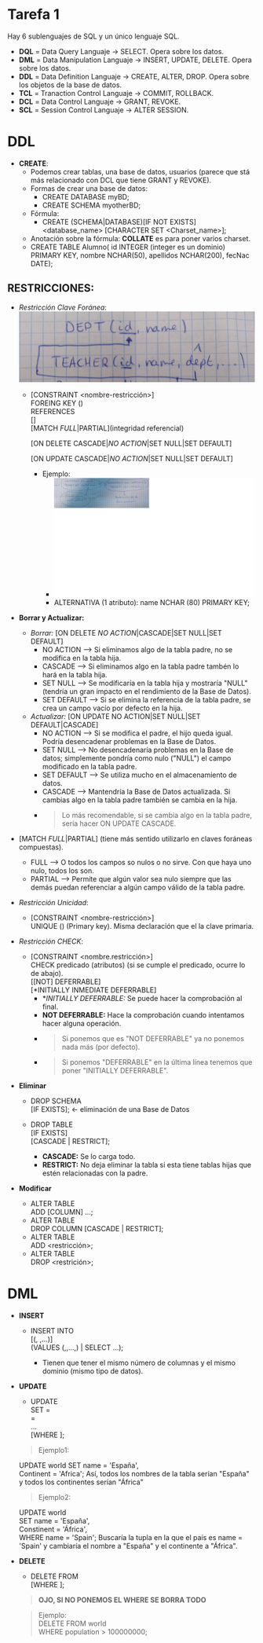 # Tarefa 1

Hay 6 sublenguajes de SQL y un único lenguaje SQL.
- **DQL** = Data Query Languaje -> SELECT. Opera sobre los datos.
- **DML** = Data Manipulation Languaje -> INSERT, UPDATE, DELETE. Opera sobre los datos.
- **DDL** = Data Definition Languaje -> CREATE, ALTER, DROP. Opera sobre los objetos de la base de datos.
- **TCL** = Tranaction Control Languaje -> COMMIT, ROLLBACK. 
- **DCL** = Data Control Languaje -> GRANT, REVOKE.
- **SCL** = Session Control Languaje -> ALTER SESSION.

# DDL #
- **CREATE**: 
  - Podemos crear tablas, una base de datos, usuarios (parece que stá más relacionado con DCL que tiene GRANT y REVOKE).
  - Formas de crear una base de datos:
    - CREATE DATABASE myBD;
    - CREATE SCHEMA myotherBD;
  - Fórmula:
    - CREATE (SCHEMA|DATABASE)[IF NOT EXISTS] <database_name>
             [CHARACTER SET <Charset_name>];
  - Anotación sobre la fórmula: **COLLATE** es para poner varios charset.
  - CREATE TABLE Alumno(
        id INTEGER (integer es un dominio) PRIMARY KEY,
        nombre NCHAR(50),
        apellidos NCHAR(200),
        fecNac DATE);    
         
## **RESTRICCIONES:**
  - *Restricción Clave Foránea*:
     ![Error](IMG_20200302_105054_596.jpg)
    - [CONSTRAINT <nombre-restricción>]         
        FOREING KEY (<atributos>)          
        REFERENCES <nombre-tabla-referenciada>          
                    [<atributos-refereniados>]          
      [MATCH *FULL*|PARTIAL](integridad referencial)    
              
      [ON DELETE CASCADE|*NO ACTION*|SET NULL|SET DEFAULT]    
            
      [ON UPDATE CASCADE|*NO ACTION*|SET NULL|SET DEFAULT]     

      - Ejemplo: 
        - ![Error](foto2.png)    
        - ALTERNATIVA (1 atributo): name NCHAR (80) PRIMARY KEY;      
        
  - **Borrar y Actualizar:**
    - *Borrar:* [ON DELETE *NO ACTION*|CASCADE|SET NULL|SET DEFAULT]
      - NO ACTION --> Si eliminamos algo de la tabla padre, no se modifica en la tabla hija.  
      - CASCADE --> Si eliminamos algo en la tabla padre tambén lo hará en la tabla hija.  
      - SET NULL --> Se modificaría en la tabla hija y mostraría "NULL" (tendría un gran impacto en el rendimiento de la Base de Datos).  
      - SET DEFAULT --> Si se elimina la referencia de la tabla padre, se crea un campo vacío por defecto en la hija.  
    - *Actualizar:* [ON UPDATE NO ACTION|SET NULL|SET DEFAULT|CASCADE]  
      -  NO ACTION --> Si se modifica el padre, el hijo queda igual. Podría desencadenar problemas en la Base de Datos.  
      -  SET NULL --> No desencadenaría problemas en la Base de datos; simplemente pondría como nulo ("NULL") el campo modificado en la tabla padre.  
      -  SET DEFAULT --> Se utiliza mucho en el almacenamiento de datos.  
      -  CASCADE --> Mantendría la Base de Datos actualizada. Si cambias algo en la tabla padre también se cambia en la hija.  
      - > Lo más recomendable, si se cambia algo en la tabla padre, sería hacer ON UPDATE CASCADE.     
          
  - [MATCH *FULL*|PARTIAL] (tiene más sentido utilizarlo en claves foráneas compuestas).
    - FULL --> O todos los campos so nulos o no sirve. Con que haya uno nulo, todos los son.   
    - PARTIAL --> Permite que algún valor sea nulo siempre que las demás puedan referenciar a algún campo válido de la tabla padre.  
  
  - *Restricción Unicidad*:
    - [CONSTRAINT <nombre-restricción>]     
        UNIQUE (<atributos>)   (Primary key).  Misma declaración que el la clave primaria.

  - *Restricción CHECK*:
    - [CONSTRAINT <nombre.restricción>]   
        CHECK predicado (atributos) (si se cumple el predicado, ocurre lo de abajo).   
      [[NOT] DEFERRABLE]   
      [*INITIALLY INMEDIATE DEFERRABLE]   
      - **INITIALLY DEFERRABLE:* Se puede hacer la comprobación al final.  
      - **NOT DEFERRABLE:** Hace la comprobación cuando intentamos hacer alguna operación.  
      - > Si ponemos que es "NOT DEFERRABLE" ya no ponemos nada más (por defecto).   
      - > Si ponemos "DEFERRABLE" en la última línea tenemos que poner "INITIALLY DEFERRABLE".
  - **Eliminar**
    - DROP SCHEMA   
      [IF EXISTS]<nombre-BD>; <- eliminación de una Base de Datos     

    - DROP TABLE   
      [IF EXISTS] <ombre-tabla>   
      [CASCADE | RESTRICT];   
      - **CASCADE:** Se lo carga todo.
      - **RESTRICT:** No deja eliminar la tabla si esta tiene tablas hijas que estén relacionadas con la padre.
  - **Modificar**
    - ALTER TABLE <nombre-tabla>   
        ADD [COLUMN] <atributo> <dominios>...;      
    - ALTER TABLE <nombre-tabla>    
        DROP COLUMN <atributo> [CASCADE | RESTRICT];      
    - ALTER TABLE <nombre-tabla>   
        ADD <restricción>;      
    - ALTER TABLE <nombre-tabla>     
        DROP <restrición>;    
         
         
        
               
                    
# DML #     

- **INSERT**   
  - INSERT INTO <nombre-tabla>    
    [(<columna1>, <columna2>,...<columna-n>)]      
    (VALUES (<var1>,<var2>,...,<var-n>) | SELECT ...);          
      - Tienen que tener el mismo número de columnas y el mismo dominio (mismo tipo de datos).
    
     
- **UPDATE**
  - UPDATE <nombre-tabla>   
    SET <atributo1> = <var1>      
        <atributo2> = <var2>   
        ...      
    [WHERE <predicado>];      

  > Ejemplo1:   
       
    UPDATE world
    SET name = 'España',     
    Continent = 'Africa';     Así, todos los nombres de la tabla serían "España" y todos los continentes serían "África"      

  > Ejemplo2:  
     
    UPDATE world    
    SET name = 'España',      
    Constinent = 'África',      
    WHERE name = 'Spain';     Buscaría la tupla en la que el país es name = 'Spain' y cambiaría el nombre a "España" y el continente a "África".     
     
     
     
- **DELETE**
  - DELETE FROM <nombre-tabla>    
    [WHERE <predicado>];    
     
  > **OJO, SI NO PONEMOS EL WHERE SE BORRA TODO**   

  > Ejemplo:   
    DELETE FROM world   
    WHERE population > 100000000;
